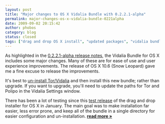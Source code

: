 ```yaml
---
layout: post
title: "Major changes to OS X Vidalia Bundle with 0.2.2.1-alpha"
permalink: major-changes-os-x-vidalia-bundle-0221alpha
date: 2009-09-02 20:15:42
author: phobos
category: blog
status: closed
tags: ["drag and drop OS X install", "updated packages", "vidalia bundle"]
---
```


As highlighted in the [0.2.2.1-alpha release notes](http://blog.torproject.org/blog/tor-0221alpha-released), the Vidalia Bundle for OS X includes some major changes. Many of these are for ease of use and user experience improvements. The release of OS X 10.6 (Snow Leopard) gave me a fine excuse to release the improvements.

It's best to [un-install Tor/Vidalia](https://www.torproject.org/docs/tor-doc-osx.html.en#uninstall) and then install this new bundle; rather than upgrade. If you want to upgrade, you'll need to update the paths for Tor and Polipo in the Vidalia Settings window.

There has been a lot of testing since this [test release](http://blog.torproject.org/blog/experimental-os-x-drag-and-drop-vidalia-bundle-installer) of the drag and drop installer for OS X in January. The main goal was to make installation far easier, less error prone, and keep all of the bundle in a single directory for easier configuration and un-installation. [**read more »**](https://blog.torproject.org/blog/major-changes-os-x-vidalia-bundle-0221alpha)
